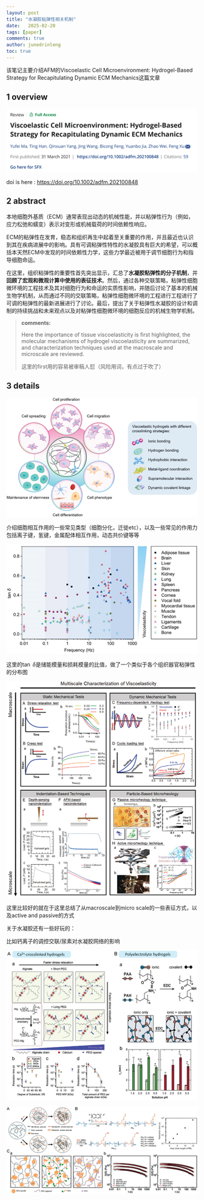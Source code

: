 ```yaml
---
layout: post
title: "水凝胶粘弹性相关机制"
date:   2025-02-20
tags: [paper]
comments: true
author: junedrinleng
toc: true
---
```


该笔记主要介绍AFM的Viscoelastic Cell Microenvironment: Hydrogel-Based Strategy for Recapitulating Dynamic ECM Mechanics这篇文章
<!-- more -->

## 1 overview

![image-20250220105451472](https://raw.githubusercontent.com/JuneDrinleng/JuneDrinleng.github.io/main/img/2025-02-20-Viscoelastic_Hydrogel_cell/image-20250220105451472.png)

doi is here : https://doi.org/10.1002/adfm.202100848

## 2 abstract

本地细胞外基质（ECM）通常表现出动态的机械性能，并以粘弹性行为（例如，应力松弛和蠕变）表示对变形或机械载荷的时间依赖性响应。 

ECM的粘弹性在发育，稳态和组织再生中起着至关重要的作用，并且最近也认识到其在疾病进展中的影响。具有可调粘弹性特性的水凝胶具有巨大的希望，可以概括本天然ECM中发现的时间依赖性力学，这些力学最近被用于调节细胞行为和指导细胞命运。

在这里，组织粘弹性的重要性首先突出显示，汇总了**水凝胶粘弹性的分子机制**，并**回顾了宏观和微观计算中使用的表征技术**。然后，通过各种交联策略，粘弹性细胞微环境的工程技术及其对细胞行为和命运的实质性影响，并随后讨论了基本的机械生物学机制，从而通过不同的交联策略，粘弹性细胞微环境的工程进行工程进行了可调的粘弹性的最新进展进行了讨论。最后，提出了关于粘弹性水凝胶的设计和调制的持续挑战和未来观点以及对粘弹性细胞微环境的细胞反应的机械生物学机制。

> **comments:** 
>
> Here the importance of tissue viscoelasticity is first highlighted, the molecular mechanisms of hydrogel viscoelasticity are summarized, and characterization techniques used at the macroscale and microscale are reviewed. 
>
> 这里的first用的容易被审稿人怼（风险用词，有点过于吹了）

## 3 details

![adfm202100848-fig-0001-m](https://raw.githubusercontent.com/JuneDrinleng/JuneDrinleng.github.io/main/img/2025-02-20-Viscoelastic_Hydrogel_cell/adfm202100848-fig-0001-m-1740020808447-3.jpg)

介绍细胞相互作用的一些常见类型（细胞分化，迁徙etc），以及一些常见的作用力包括离子键，氢键，金属配体相互作用，动态共价键等等

![adfm202100848-fig-0002-m](https://raw.githubusercontent.com/JuneDrinleng/JuneDrinleng.github.io/main/img/2025-02-20-Viscoelastic_Hydrogel_cell/adfm202100848-fig-0002-m.jpg)

这里的$\tan\ \delta$是储能模量和损耗模量的比值，做了一个类似于各个组织器官粘弹性的分布图

![adfm202100848-fig-0003-m](https://raw.githubusercontent.com/JuneDrinleng/JuneDrinleng.github.io/main/img/2025-02-20-Viscoelastic_Hydrogel_cell/adfm202100848-fig-0003-m.jpg)

这里比较好的就在于这里总结了从macroscale到micro scale的一些表征方式，以及active and passive的方式

关于水凝胶还有一些好玩的：

比如钙离子的调控交联/尿素对水凝胶网络的影响

![adfm202100848-fig-0004-m](https://raw.githubusercontent.com/JuneDrinleng/JuneDrinleng.github.io/main/img/2025-02-20-Viscoelastic_Hydrogel_cell/adfm202100848-fig-0004-m.jpg)

![adfm202100848-fig-0006-m](https://raw.githubusercontent.com/JuneDrinleng/JuneDrinleng.github.io/main/img/2025-02-20-Viscoelastic_Hydrogel_cell/adfm202100848-fig-0006-m.jpg)